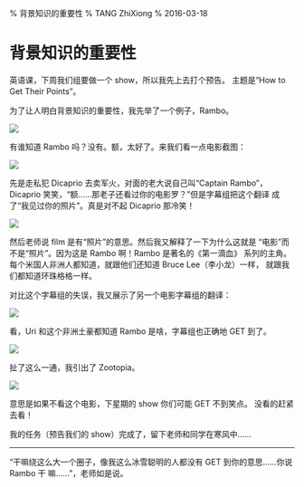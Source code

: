 % 背景知识的重要性
% TANG ZhiXiong
% 2016-03-18

背景知识的重要性
================

英语课，下周我们组要做一个 show，所以我先上去打个预告。
主题是“How to Get Their Points”。

为了让人明白背景知识的重要性，我先举了一个例子，Rambo。

![](http://whudoc.qiniudn.com/rambo/rambo-0.jpg)

有谁知道 Rambo 吗？没有。额，太好了。来我们看一点电影截图：

![](http://whudoc.qiniudn.com/rambo/rambo-1.jpg)

先是走私犯 Dicaprio 去卖军火，对面的老大说自己叫“Captain Rambo”，
Dicaprio 笑笑，“额……那老子还看过你的电影罗？”但是字幕组把这个翻译
成了“我见过你的照片”。真是对不起 Dicaprio 那冷笑！

![](http://whudoc.qiniudn.com/rambo/rambo-2.jpg)

然后老师说 film 是有“照片”的意思。然后我又解释了一下为什么这就是
“电影”而不是“照片”。因为这是 Rambo 啊！Rambo 是著名的《第一滴血》
系列的主角。每个米国人非洲人都知道，就跟他们还知道 Bruce Lee（李小龙）一样，
就跟我们都知道环珠格格一样。

对比这个字幕组的失误，我又展示了另一个电影字幕组的翻译：

![](http://whudoc.qiniudn.com/rambo/rambo-3.jpg)

看，Uri 和这个非洲土豪都知道 Rambo 是啥，字幕组也正确地 GET 到了。

![](http://whudoc.qiniudn.com/rambo/rambo-4.jpg)

扯了这么一通，我引出了 Zootopia。

![](http://whudoc.qiniudn.com/rambo/rambo-5.jpg)

意思是如果不看这个电影，下星期的 show 你们可能 GET 不到笑点。
没看的赶紧去看！

我的任务（预告我们的 show）完成了，留下老师和同学在寒风中……

---

“干嘛绕这么大一个圈子，像我这么冰雪聪明的人都没有 GET 到你的意思……你说 Rambo 干
嘛……”，老师如是说。

